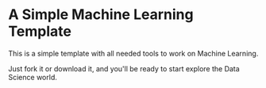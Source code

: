 # A Simple Machine Learning Template

This is a simple template with all needed tools to work on Machine Learning. 

Just fork it or download it, and you'll be ready to start explore the Data Science world. 

